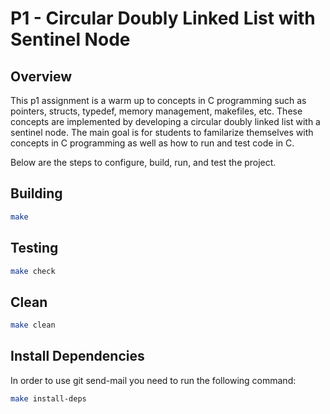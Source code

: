 # P1 - Circular Doubly Linked List with Sentinel Node

## Overview
This p1 assignment is a warm up to concepts in C programming such as pointers, structs, typedef, memory management, makefiles, etc. These concepts are implemented by developing a circular doubly linked list with a sentinel node. The main goal is for students to familarize themselves with concepts in C programming as well as how to run and test code in C.

Below are the steps to configure, build, run, and test the project.

## Building

```bash
make
```

## Testing

```bash
make check
```

## Clean

```bash
make clean
```

## Install Dependencies

In order to use git send-mail you need to run the following command:

```bash
make install-deps
```
